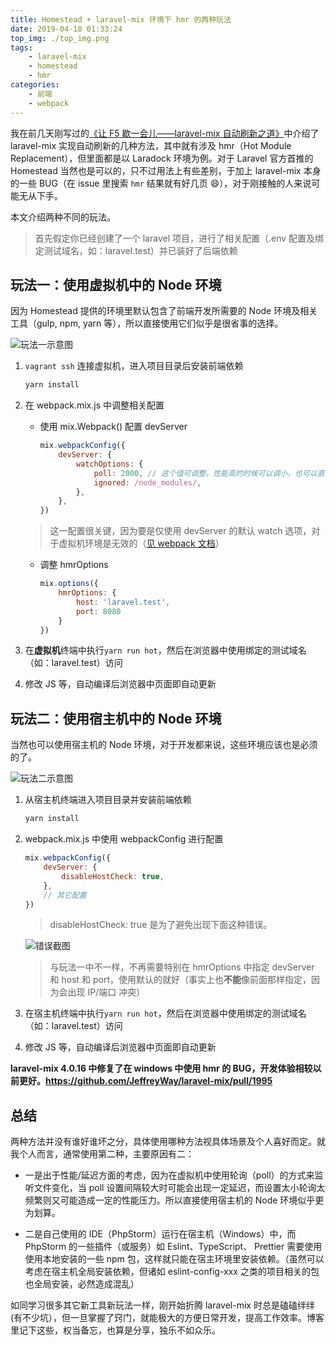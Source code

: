 ```yaml
---
title: Homestead + laravel-mix 环境下 hmr 的两种玩法
date: 2019-04-18 01:33:24
top_img: ./top_img.png
tags:
    - laravel-mix
    - homestead
    - hmr
categories:
    - 前端
    - webpack
---
```


我在前几天刚写过的[《让 F5 歇一会儿——laravel-mix 自动刷新之道》](https://tianyong90.com/2019/04/12/rang-f5-xie-yi-hui-er-laravel-mix-zi-dong-shua-xin-zhi-dao/)中介绍了 laravel-mix 实现自动刷新的几种方法，其中就有涉及 hmr（Hot Module Replacement），但里面都是以 Laradock 环境为例。对于 Laravel 官方首推的 Homestead 当然也是可以的，只不过用法上有些差别，于加上 laravel-mix 本身的一些 BUG（在 issue 里搜索 `hmr` 结果就有好几页 :smile:），对于刚接触的人来说可能无从下手。

本文介绍两种不同的玩法。

> 首先假定你已经创建了一个 laravel 项目，进行了相关配置（.env 配置及绑定测试域名，如：laravel.test）并已装好了后端依赖

## 玩法一：使用虚拟机中的 Node 环境

因为 Homestead 提供的环境里默认包含了前端开发所需要的 Node 环境及相关工具（gulp, npm, yarn 等），所以直接使用它们似乎是很省事的选择。

![玩法一示意图](./方法1.png)

1. `vagrant ssh` 连接虚拟机，进入项目目录后安装前端依赖

    ```bash
    yarn install
    ```

1. 在 webpack.mix.js 中调整相关配置

    - 使用 mix.Webpack() 配置 devServer

        ```js
        mix.webpackConfig({
            devServer: {
                watchOptions: {
                    poll: 2000, // 这个值可调整，性能高的时候可以调小，也可以直接设置为 true
                    ignored: /node_modules/,
                },
            },
        })
        ```

    > 这一配置很关键，因为要是仅使用 devServer 的默认 watch 选项，对于虚拟机环境是无效的（[见 webpack 文档](https://webpack.js.org/configuration/watch/#watchoptionspoll)）

    - 调整 hmrOptions

        ```js
        mix.options({
            hmrOptions: {
                host: 'laravel.test',
                port: 8080
            }
        })
        ```

1. 在**虚拟机**终端中执行`yarn run hot`，然后在浏览器中使用绑定的测试域名（如：laravel.test）访问

1. 修改 JS 等，自动编译后浏览器中页面即自动更新

## 玩法二：使用宿主机中的 Node 环境

当然也可以使用宿主机的 Node 环境，对于开发都来说，这些环境应该也是必须的了。

![玩法二示意图](./方法2.png)

1. 从宿主机终端进入项目目录并安装前端依赖

    ```bash
    yarn install
    ```

1. webpack.mix.js 中使用 webpackConfig 进行配置

    ```js
    mix.webpackConfig({
        devServer: {
            disableHostCheck: true,
        },
        // 其它配置
    })
    ```

    > disableHostCheck: true 是为了避免出现下面这种错误。

    ![错误截图](./error.png)

    > 与玩法一中不一样，不再需要特别在 hmrOptions 中指定 devServer 和 host 和 port，使用默认的就好（事实上也**不能**像前面那样指定，因为会出现 IP/端口 冲突）

1. 在宿主机终端中执行`yarn run hot`，然后在浏览器中使用绑定的测试域名（如：laravel.test）访问

1. 修改 JS 等，自动编译后浏览器中页面即自动更新

**laravel-mix 4.0.16 中修复了在 windows 中使用 hmr 的 BUG，开发体验相较以前更好。https://github.com/JeffreyWay/laravel-mix/pull/1995**

## 总结

两种方法并没有谁好谁坏之分，具体使用哪种方法视具体场景及个人喜好而定。就我个人而言，通常使用第二种，主要原因有二：

- 一是出于性能/延迟方面的考虑，因为在虚拟机中使用轮询（poll）的方式来监听文件变化，当 poll 设置间隔较大时可能会出现一定延迟，而设置太小轮询太频繁则又可能造成一定的性能压力。所以直接使用宿主机的 Node 环境似乎更为划算。

- 二是自己使用的 IDE（PhpStorm）运行在宿主机（Windows）中，而 PhpStorm 的一些插件（或服务）如 Eslint、TypeScript、 Prettier 需要使用使用本地安装的一些 npm 包，这样就只能在宿主环境里安装依赖。（虽然可以考虑在宿主机全局安装依赖，但诸如 eslint-config-xxx 之类的项目相关的包也全局安装，必然造成混乱）

如同学习很多其它新工具新玩法一样，刚开始折腾 laravel-mix 时总是磕磕绊绊(有不少坑），但一旦掌握了窍门，就能极大的方便日常开发，提高工作效率。博客里记下这些，权当备忘，也算是分享，独乐不如众乐。
